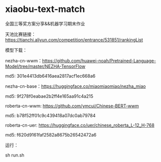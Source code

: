 # xiaobu-text-match 

全国三等奖方案分享&&机器学习期末作业

天池比赛链接：https://tianchi.aliyun.com/competition/entrance/531851/rankingList


模型下载：

nezha-cn-wwm：https://github.com/huawei-noah/Pretrained-Language-Model/tree/master/NEZHA-TensorFlow

md5: 301e4413db6416aea2817acf1ec668a6

nezha-cn-base：https://huggingface.co/miaomiaomiao/nezha_miao

md5: 9f278f0eabae2b2ff4e165aa91c4a215

roberta-cn-wwm: https://github.com/ymcui/Chinese-BERT-wwm

md5: b78f52ff01c9c439418a07dc0ab79784

roberta-cn-uer: https://huggingface.co/uer/chinese_roberta_L-12_H-768

md5: f620d9161faf2582a8675b26542472a6


运行：

sh run.sh
